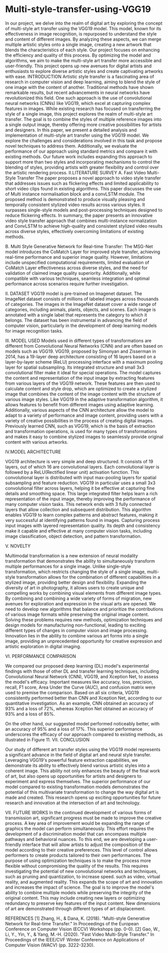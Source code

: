 # Multi-style-transfer-using-VGG19

 
In our project, we delve into the realm of digital art by exploring the concept of multi-style art transfer using the VGG19 model. This model, known for its effectiveness in image recognition, is repurposed to understand the style and content of different images. By analyzing these aspects, we can merge multiple artistic styles onto a single image, creating a new artwork that blends the characteristics of each style. Our project focuses on enhancing the efficiency and quality of this process. By optimizing the model and algorithms, we aim to make the multi-style art transfer more accessible and user-friendly. This project opens up new avenues for digital artists and enthusiasts to explore diverse artistic styles and create captivating artworks with ease.
INTRODUCTION
Artistic style transfer is a fascinating area of research in computer vision and deep learning, aiming to blend the style of one image with the content of another. Traditional methods have shown remarkable results, but recent advancements in neural networks have revolutionized this field. One such approach is the use of convolutional neural networks (CNNs) like VGG19, which excel at capturing complex features in images.
While existing research has focused on transferring the style of a single image, this project explores the realm of multi-style art transfer. The goal is to combine the styles of multiple reference images into a single output image, thereby offering more creative possibilities for artists and designers.
In this paper, we present a detailed analysis and implementation of multi-style art transfer using the VGG19 model. We explore the challenges and considerations involved in this task and propose novel techniques to address them. Additionally, we evaluate the performance of our approach using standard metrics and compare it with existing methods.
Our future work includes expanding this approach to support more than two styles and incorporating mechanisms to control the blending of styles, providing artists with greater flexibility and control over the artistic rendering process.
II.LITERATURE SURVEY
A. Fast Video Multi-Style Transfer
The paper proposes a novel approach to video style transfer that addresses issues such as flickering effects and limited applicability to short video clips found in existing algorithms. This paper discusses the use of Multi instance normalisation block and a convLSTM module. The proposed method is demonstrated to produce visually pleasing and temporally consistent stylized video results across various styles. It surpasses single-style models and post-processing techniques designed to reduce flickering effects.   In summary, the paper presents an innovative video style transfer approach that combines multi-instance normalization and ConvLSTM to achieve high-quality and consistent stylized video results across diverse styles, effectively overcoming limitations of existing methods.


B. Multi Style Generative Network for Real-time Transfer:
The MSG-Net model introduces the CoMatch Layer for improved style transfer, achieving real-time performance and superior image quality. However, limitations include unspecified computational requirements, limited evaluation of CoMatch Layer effectiveness across diverse styles, and the need for validation of claimed image quality superiority. Additionally, while compatible with various techniques, seamless integration and optimal performance across scenarios require further investigation.


II. DATASET
VGG19 model is pre-trained on Imagenet dataset. The ImageNet dataset consists of millions of labeled images across thousands of categories. The images in the ImageNet dataset cover a wide range of categories, including animals, plants, objects, and scenes. Each image is annotated with a single label that represents the category to which it belongs. The dataset has been instrumental in advancing the field of computer vision, particularly in the development of deep learning models for image recognition tasks.

 

III. MODEL USED
Models used in different types of transformations are different from Convolutional Neural Networks (CNN) and are often based on models such as VGG19. VGG19, proposed by Simonyan and Zisserman in 2014, has a 19-layer deep architecture consisting of 16 layers based on a layer-by-layer scheme (ReLU) processing interface with a maximum pooling layer for spatial subsampling. Its integrated structure and small 3x3 convolutional filter make it ideal for special operations. The model captures the content and representation of the input image by extracting features from various layers of the VGG19 network. These features are then used to calculate content and style drop, which are optimized to create a stylized image that combines the content of the image content with the structure of various image styles. Like VGG19 in the adaptive transformation algorithm, it allows features to benefit from different images using adaptive learning. Additionally, various aspects of the CNN architecture allow the model to adapt to a variety of performance and image content, providing users with a variety of creative possibilities in the process of creating digital images. Previously learned CNN, such as VGG19, which is the basis of extraction and transformation operations, is used for many types of transformations and makes it easy to combine stylized images to seamlessly provide original content with various artworks.

IV.MODEL ARCHITECTURE

VGG19 architecture is very simple and deep structured. It consists of 19 layers, out of which 16 are convolutional layers. Each convolutional layer is followed by a ReLU(Rectified linear unit) activation function. This convolutional layer is distributed with input max-pooling layers for spatial subsampling and feature reduction.
VGG19 in particular uses a small 3x3 convolutional filter across layers, helping it be effective at capturing fine details and smoothing space. This large integrated filter helps learn a rich representation of the input image, thereby improving the performance of many computer vision tasks.
This network ends with 3 fully connected layers that allow collection and subsequent distribution. This algorithm enables VGG19 to learn complex patterns and abstract features, making it very successful at identifying patterns found in images. Capturing process input images with layered representation quality. Its depth and consistency make it capable and effective at many computer vision tasks, including image classification, object detection, and pattern transformation.

V.  NOVELTY

Multimodal transformation is a new extension of neural modality transformation that demonstrates the ability to simultaneously transform multiple performances for a single image. Unlike single-style transformation, which restricts changing the style of a single image, multi-style transformation allows for the combination of different capabilities in a stylized image, providing better design and flexibility. Expanding the diversity of art in photography, it allows users to create unique and compelling works by combining visual elements from different image types. By combining and combining a wide variety of forms of migration, new avenues for exploration and expression in the visual arts are opened. We need to develop new algorithms that balance and prioritize the contributions of various image formats while preserving the original image content. Solving these problems requires new methods, optimization techniques and design models for manufacturing non-functional, leading to exciting different types of changes in computer vision and image processing. Innovation lies in the ability to combine various art forms into a single image, providing an unprecedented opportunity for creative expression and artistic exploration in digital imaging.

VI.  PERFORMANCE COMPARISON

We compared our proposed deep learning (DL) model's experimental findings with those of other DL and transfer learning techniques, including Convolutional Neural Network (CNN), VGG19, and Xception Net, to assess the model's efficacy. Important measures like accuracy, loss, precision, recall, F1 score, Area Under the Curve (AUC), and confusion matrix were used to premise the comparison. Based on all six criteria, VGG19 consistently performed better than CNN and Xception Net, according to our quantitative investigation.
As an example, CNN obtained an accuracy of 93% and a loss of 72%, whereas Xception Net obtained an accuracy of 93% and a loss of 85%.

 

On the other hand, our suggested model performed noticeably better, with an accuracy of 95% and a loss of 17%. This superior performance underscores the efficacy of our approach compared to existing methods, as illustrated in Figure 11.
VII.  CONCLUSION

Our study of different art transfer styles using the VGG19 model represents a significant advance in the field of digital art and neural style transfer. Leveraging VGG19's powerful feature extraction capabilities, we demonstrate its ability to effectively blend various artistic styles into a coherent image. This ability not only enhances the beauty of the final work of art, but also opens up opportunities for artists and designers to experiment and express themselves. The superior performance of our model compared to existing transformation models demonstrates the potential of this multivariate transformation to change the way digital art is made and created. This research opens up exciting opportunities for future research and innovation at the intersection of art and technology.

VII.  FUTURE WORKS
In the continued development of various forms of transmission art, significant progress must be made to improve the creative process. A key area of improvement would be expanding the range of graphics the model can perform simultaneously. This effort requires the development of a discrimination model that can encompass multiple pathways and behavioral nuances. To this end, we are developing a user-friendly interface that will allow artists to adjust the composition of the model according to their creative preferences. This level of control allows performers to create products tailored to their own performances. The purpose of using optimization techniques is to make the process more flexible without compromising the quality of the results. This requires investigating the potential of new convolutional networks and techniques, such as pruning and quantization, to increase speed. such as video, virtual reality, and augmented reality. This expands the scope of art and innovation and increases the impact of science. The goal is to improve the model's ability to combine multiple models while preserving the integrity of the original content. This may include creating new layers or optimizing redundancy to preserve key features of the input content. New dimensions of art are demonstrated through different types of art displacement.

REFERENCES
[1] Zhang, H., & Dana, K. (2018). "Multi-style Generative Network for Real-time Transfer." In Proceedings of the European Conference on Computer Vision (ECCV) Workshops (pp. 0-0).
[2] Gao, W., Li, Y., Yin, Y., & Yang, M.-H. (2020). "Fast Video Multi-Style Transfer." In Proceedings of the IEEE/CVF Winter Conference on Applications of Computer Vision (WACV) (pp. 3222-3230).




